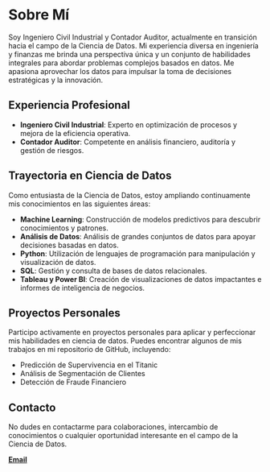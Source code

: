 # Sobre Mí

Soy Ingeniero Civil Industrial y Contador Auditor, actualmente en transición hacia el campo de la Ciencia de Datos. Mi experiencia diversa en ingeniería y finanzas me brinda una perspectiva única y un conjunto de habilidades integrales para abordar problemas complejos basados en datos. Me apasiona aprovechar los datos para impulsar la toma de decisiones estratégicas y la innovación.

## Experiencia Profesional

- **Ingeniero Civil Industrial**: Experto en optimización de procesos y mejora de la eficiencia operativa.
- **Contador Auditor**: Competente en análisis financiero, auditoría y gestión de riesgos.

## Trayectoria en Ciencia de Datos

Como entusiasta de la Ciencia de Datos, estoy ampliando continuamente mis conocimientos en las siguientes áreas:

- **Machine Learning**: Construcción de modelos predictivos para descubrir conocimientos y patrones.
- **Análisis de Datos**: Análisis de grandes conjuntos de datos para apoyar decisiones basadas en datos.
- **Python**: Utilización de lenguajes de programación para manipulación y visualización de datos.
- **SQL**: Gestión y consulta de bases de datos relacionales.
- **Tableau y Power BI**: Creación de visualizaciones de datos impactantes e informes de inteligencia de negocios.

## Proyectos Personales

Participo activamente en proyectos personales para aplicar y perfeccionar mis habilidades en ciencia de datos. Puedes encontrar algunos de mis trabajos en mi repositorio de GitHub, incluyendo:

- Predicción de Supervivencia en el Titanic
- Análisis de Segmentación de Clientes
- Detección de Fraude Financiero

## Contacto

No dudes en contactarme para colaboraciones, intercambio de conocimientos o cualquier oportunidad interesante en el campo de la Ciencia de Datos.

**[Email](mailto:cesar.jara78@gmail.com)**
